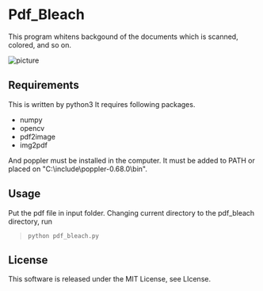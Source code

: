 # Pdf_Bleach

This program whitens backgound of the documents which is scanned, colored, and so on.

![picture](https://github.com/ksukhcuo/pdf_bleach/edit/master/sample_picture.png )

## Requirements
This is written by python3
It requires following packages.

* numpy
* opencv
* pdf2image
* img2pdf

And poppler must be installed in the computer. It must be added to PATH or placed on "C:\include\poppler-0.68.0\bin".

## Usage

Put the pdf file in input folder. Changing current directory to the pdf_bleach directory, run
>`python pdf_bleach.py`

## License

This software is released under the MIT License, see LIcense.
